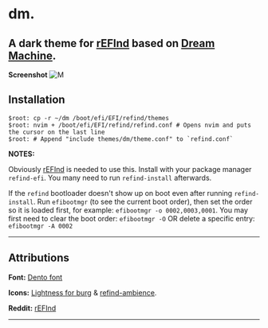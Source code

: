 dm.
==============================
A dark theme for [rEFInd](http://www.rodsbooks.com/refind/) based on [Dream Machine](https://github.com/Lindstream/dm-refind-theme).
----
**Screenshot**
![M](https://github.com/mustaqimM/dm/blob/master/screenshot.png)

Installation
----
```
$root: cp -r ~/dm /boot/efi/EFI/refind/themes
$root: nvim + /boot/efi/EFI/refind/refind.conf # Opens nvim and puts the cursor on the last line
$root: # Append "include themes/dm/theme.conf" to `refind.conf`
```
__NOTES:__

Obviously [rEFInd](http://www.rodsbooks.com/refind/) is needed to use this. Install with your package manager `refind-efi`. You many need to run `refind-install` afterwards.

If the `refind` bootloader doesn't show up on boot even after running `refind-install`. Run `efibootmgr` (to see the current boot order), then set the order so it is loaded first, for example: `efibootmgr -o 0002,0003,0001`. You may first need to clear the boot order: `efibootmgr -O` OR delete a specific entry: `efibootmgr -A 0002`

----  
Attributions
----

**Font:** [Dento font](http://fontmeme.com/freefonts/34867/dento.font)

**Icons:** [Lightness for burg](http://sworiginal.deviantart.com/art/Lightness-for-burg-181461810) & [refind-ambience](https://github.com/lukechilds/refind-ambience).

**Reddit:** [rEFInd](http://www.rodsbooks.com/refind/)

----
